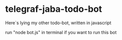 # telegraf-jaba-todo-bot
Here`s lying my other todo-bot, written in javascript

run "node bot.js" in terminal if you want to run this bot
